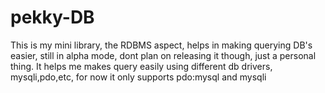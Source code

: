 # pekky-DB
This is my mini library, the RDBMS aspect, helps in making querying DB's easier, still in alpha mode, dont plan on releasing it though, just a personal thing. It helps me makes query easily using different db drivers, mysqli,pdo,etc, for now it only supports pdo:mysql and mysqli
